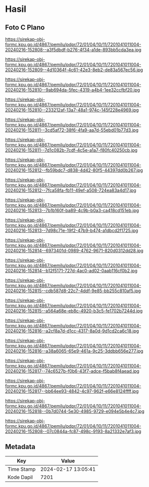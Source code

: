 # Hasil

## Foto C Plano

https://sirekap-obj-formc.kpu.go.id/4867/pemilu/pdpr/72/01/04/10/11/7201041011004-20240216-152808--a3f5dbdf-b276-4f34-a1de-893bb5cda3ea.jpg

https://sirekap-obj-formc.kpu.go.id/4867/pemilu/pdpr/72/01/04/10/11/7201041011004-20240216-152809--4d10364f-4c61-42e3-8eb2-de83a567ec56.jpg

https://sirekap-obj-formc.kpu.go.id/4867/pemilu/pdpr/72/01/04/10/11/7201041011004-20240216-152810--9ab694da-5fec-4319-a4b4-1ee32ccfbf20.jpg

https://sirekap-obj-formc.kpu.go.id/4867/pemilu/pdpr/72/01/04/10/11/7201041011004-20240216-152810--233212af-13a7-48a1-974c-145f228e4969.jpg

https://sirekap-obj-formc.kpu.go.id/4867/pemilu/pdpr/72/01/04/10/11/7201041011004-20240216-152811--3cd5af72-38f6-4fa9-aa7d-55ebd01b77d3.jpg

https://sirekap-obj-formc.kpu.go.id/4867/pemilu/pdpr/72/01/04/10/11/7201041011004-20240216-152811--7d1c082b-7cdf-4c5e-a1a7-f80fc40250cb.jpg

https://sirekap-obj-formc.kpu.go.id/4867/pemilu/pdpr/72/01/04/10/11/7201041011004-20240216-152812--fb59bdc7-d838-4d42-80f5-44397dd0b267.jpg

https://sirekap-obj-formc.kpu.go.id/4867/pemilu/pdpr/72/01/04/10/11/7201041011004-20240216-152812--7fca58fa-fb11-49ef-a508-724ea83a4d17.jpg

https://sirekap-obj-formc.kpu.go.id/4867/pemilu/pdpr/72/01/04/10/11/7201041011004-20240216-152813--7b1b160f-ba89-4c9b-b0a3-ca418cd151eb.jpg

https://sirekap-obj-formc.kpu.go.id/4867/pemilu/pdpr/72/01/04/10/11/7201041011004-20240216-152813--7d98c71e-19f2-47b9-b474-a1dbcd2f1725.jpg

https://sirekap-obj-formc.kpu.go.id/4867/pemilu/pdpr/72/01/04/10/11/7201041011004-20240216-152814--6973401d-0989-4762-9671-820d0312dd28.jpg

https://sirekap-obj-formc.kpu.go.id/4867/pemilu/pdpr/72/01/04/10/11/7201041011004-20240216-152814--b12f5171-727d-4ac0-ad02-0aab116cf0b2.jpg

https://sirekap-obj-formc.kpu.go.id/4867/pemilu/pdpr/72/01/04/10/11/7201041011004-20240216-152815--cdb587d8-22c7-4ddf-9e85-bb255c810af5.jpg

https://sirekap-obj-formc.kpu.go.id/4867/pemilu/pdpr/72/01/04/10/11/7201041011004-20240216-152815--a564a68e-eb8c-4920-b3c5-fe1702b7244d.jpg

https://sirekap-obj-formc.kpu.go.id/4867/pemilu/pdpr/72/01/04/10/11/7201041011004-20240216-152816--a2cf8a7d-d1cc-4317-8a0d-9d1cd2ca6c18.jpg

https://sirekap-obj-formc.kpu.go.id/4867/pemilu/pdpr/72/01/04/10/11/7201041011004-20240216-152816--a38a6065-65e9-461a-9c25-3ddbb656e277.jpg

https://sirekap-obj-formc.kpu.go.id/4867/pemilu/pdpr/72/01/04/10/11/7201041011004-20240216-152817--74c6527b-f0b6-43f7-adce-f5bab8f4aead.jpg

https://sirekap-obj-formc.kpu.go.id/4867/pemilu/pdpr/72/01/04/10/11/7201041011004-20240216-152817--bb64ee93-4842-4c97-962f-e66e8124ffff.jpg

https://sirekap-obj-formc.kpu.go.id/4867/pemilu/pdpr/72/01/04/10/11/7201041011004-20240216-152818--0b7d0744-5e30-4985-9729-e094e5b4e4c7.jpg

https://sirekap-obj-formc.kpu.go.id/4867/pemilu/pdpr/72/01/04/10/11/7201041011004-20240216-152808--07c0844a-fc87-498c-9193-8a21332e7af3.jpg


## Metadata

| Key        | Value               |
| ---------- | ------------------- |
| Time Stamp | 2024-02-17 13:05:41 |
| Kode Dapil | 7201                |



